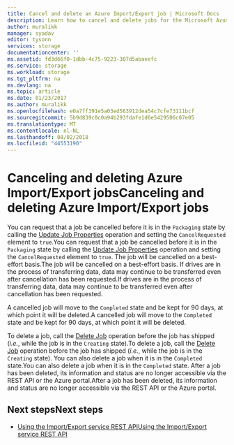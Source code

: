 ```yaml
---
title: Cancel and delete an Azure Import/Export job | Microsoft Docs
description: Learn how to cancel and delete jobs for the Microsoft Azure Import/Export service.
author: muralikk
manager: syadav
editor: tysonn
services: storage
documentationcenter: ''
ms.assetid: fd3d66f0-1dbb-4c75-9223-307d5abaeefc
ms.service: storage
ms.workload: storage
ms.tgt_pltfrm: na
ms.devlang: na
ms.topic: article
ms.date: 01/23/2017
ms.author: muralikk
ms.openlocfilehash: e0a7ff391e5a03ed563912dea54c7cfe73111bcf
ms.sourcegitcommit: 5b9d839c0c0a94b293fdafe1d6e5429506c07e05
ms.translationtype: MT
ms.contentlocale: nl-NL
ms.lasthandoff: 08/02/2018
ms.locfileid: "44553190"
---
```

# <a name="canceling-and-deleting-azure-importexport-jobs"></a><span data-ttu-id="e5ae4-103">Canceling and deleting Azure Import/Export jobs</span><span class="sxs-lookup"><span data-stu-id="e5ae4-103">Canceling and deleting Azure Import/Export jobs</span></span>

<span data-ttu-id="e5ae4-104">You can request that a job be cancelled before it is in the `Packaging` state by calling the [Update Job Properties](/rest/api/storageimportexport/jobs#Jobs_Update) operation and setting the `CancelRequested` element to `true`.</span><span class="sxs-lookup"><span data-stu-id="e5ae4-104">You can request that a job be cancelled before it is in the `Packaging` state by calling the [Update Job Properties](/rest/api/storageimportexport/jobs#Jobs_Update) operation and setting the `CancelRequested` element to `true`.</span></span> <span data-ttu-id="e5ae4-105">The job will be cancelled on a best-effort basis.</span><span class="sxs-lookup"><span data-stu-id="e5ae4-105">The job will be cancelled on a best-effort basis.</span></span> <span data-ttu-id="e5ae4-106">If drives are in the process of transferring data, data may continue to be transferred even after cancellation has been requested.</span><span class="sxs-lookup"><span data-stu-id="e5ae4-106">If drives are in the process of transferring data, data may continue to be transferred even after cancellation has been requested.</span></span>

 <span data-ttu-id="e5ae4-107">A cancelled job will move to the `Completed` state and be kept for 90 days, at which point it will be deleted.</span><span class="sxs-lookup"><span data-stu-id="e5ae4-107">A cancelled job will move to the `Completed` state and be kept for 90 days, at which point it will be deleted.</span></span>

 <span data-ttu-id="e5ae4-108">To delete a job, call the [Delete Job](/rest/api/storageimportexport/jobs#Jobs_Delete) operation before the job has shipped (*i.e.*, while the job is in the `Creating` state).</span><span class="sxs-lookup"><span data-stu-id="e5ae4-108">To delete a job, call the [Delete Job](/rest/api/storageimportexport/jobs#Jobs_Delete) operation before the job has shipped (*i.e.*, while the job is in the `Creating` state).</span></span> <span data-ttu-id="e5ae4-109">You can also delete a job when it is in the `Completed` state.</span><span class="sxs-lookup"><span data-stu-id="e5ae4-109">You can also delete a job when it is in the `Completed` state.</span></span> <span data-ttu-id="e5ae4-110">After a job has been deleted, its information and status are no longer accessible via the REST API or the Azure portal.</span><span class="sxs-lookup"><span data-stu-id="e5ae4-110">After a job has been deleted, its information and status are no longer accessible via the REST API or the Azure portal.</span></span>

## <a name="next-steps"></a><span data-ttu-id="e5ae4-111">Next steps</span><span class="sxs-lookup"><span data-stu-id="e5ae4-111">Next steps</span></span>

* [<span data-ttu-id="e5ae4-112">Using the Import/Export service REST API</span><span class="sxs-lookup"><span data-stu-id="e5ae4-112">Using the Import/Export service REST API</span></span>](storage-import-export-using-the-rest-api.md)
